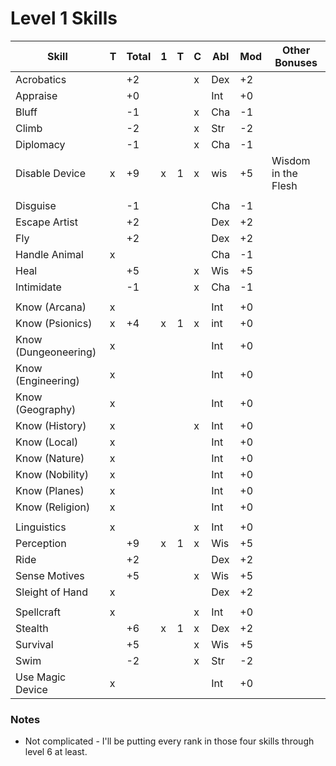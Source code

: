 # Level 1 Skills

Skill                | T | Total |1|T| C | Abl | Mod | Other Bonuses
---------------------|---|-------|-|-|---|-----|-----|--------------
Acrobatics           |   |  +2   | | | x | Dex | +2  |
Appraise             |   |  +0   | | |   | Int | +0  |
Bluff                |   |  -1   | | | x | Cha | -1  |
Climb                |   |  -2   | | | x | Str | -2  |
Diplomacy            |   |  -1   | | | x | Cha | -1  |
Disable Device       | x |  +9   |x|1| x | wis | +5  | Wisdom in the Flesh
                     |   |       | | |   |     |     |
Disguise             |   |  -1   | | |   | Cha | -1  |
Escape Artist        |   |  +2   | | |   | Dex | +2  |
Fly                  |   |  +2   | | |   | Dex | +2  |
Handle Animal        | x |       | | |   | Cha | -1  |
Heal                 |   |  +5   | | | x | Wis | +5  |
Intimidate           |   |  -1   | | | x | Cha | -1  |
                     |   |       | | |   |     |     |
Know (Arcana)        | x |       | | |   | Int | +0  |
Know (Psionics)      | x |  +4   |x|1| x | int | +0  |
Know (Dungeoneering) | x |       | | |   | Int | +0  |
Know (Engineering)   | x |       | | |   | Int | +0  |
Know (Geography)     | x |       | | |   | Int | +0  |
Know (History)       | x |       | | | x | Int | +0  |
Know (Local)         | x |       | | |   | Int | +0  |
Know (Nature)        | x |       | | |   | Int | +0  |
Know (Nobility)      | x |       | | |   | Int | +0  |
Know (Planes)        | x |       | | |   | Int | +0  |
Know (Religion)      | x |       | | |   | Int | +0  |
                     |   |       | | |   |     |     |
Linguistics          | x |       | | | x | Int | +0  |
Perception           |   |  +9   |x|1| x | Wis | +5  |
Ride                 |   |  +2   | | |   | Dex | +2  |
Sense Motives        |   |  +5   | | | x | Wis | +5  |
Sleight of Hand      | x |       | | |   | Dex | +2  |
                     |   |       | | |   |     |     |
Spellcraft           | x |       | | | x | Int | +0  |
Stealth              |   |  +6   |x|1| x | Dex | +2  |
Survival             |   |  +5   | | | x | Wis | +5  |
Swim                 |   |  -2   | | | x | Str | -2  |
Use Magic Device     | x |       | | |   | Int | +0  |

### Notes
* Not complicated - I'll be putting every rank in those four skills through level 6 at least.
